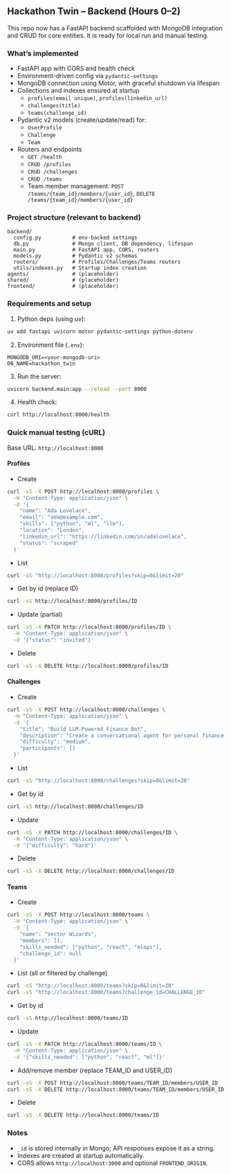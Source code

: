 ## Hackathon Twin – Backend (Hours 0–2)

This repo now has a FastAPI backend scaffolded with MongoDB integration and CRUD for core entities. It is ready for local run and manual testing.

### What’s implemented
- FastAPI app with CORS and health check
- Environment-driven config via `pydantic-settings`
- MongoDB connection using Motor, with graceful shutdown via lifespan
- Collections and indexes ensured at startup
  - `profiles(email unique)`, `profiles(linkedin_url)`
  - `challenges(title)`
  - `teams(challenge_id)`
- Pydantic v2 models (create/update/read) for:
  - `UserProfile`
  - `Challenge`
  - `Team`
- Routers and endpoints
  - `GET /health`
  - `CRUD /profiles`
  - `CRUD /challenges`
  - `CRUD /teams`
  - Team member management: `POST /teams/{team_id}/members/{user_id}`, `DELETE /teams/{team_id}/members/{user_id}`

### Project structure (relevant to backend)
```
backend/
  config.py          # env-backed settings
  db.py              # Mongo client, DB dependency, lifespan
  main.py            # FastAPI app, CORS, routers
  models.py          # Pydantic v2 schemas
  routers/           # Profiles/Challenges/Teams routers
  utils/indexes.py   # Startup index creation
agents/              # (placeholder)
shared/              # (placeholder)
frontend/            # (placeholder)
```

### Requirements and setup
1) Python deps (using uv):
```bash
uv add fastapi uvicorn motor pydantic-settings python-dotenv
```

2) Environment file (`.env`):
```dotenv
MONGODB_URI=<your-mongodb-uri>
DB_NAME=hackathon_twin
```

3) Run the server:
```bash
uvicorn backend.main:app --reload --port 8000
```

4) Health check:
```bash
curl http://localhost:8000/health
```

### Quick manual testing (cURL)

Base URL: `http://localhost:8000`

#### Profiles
- Create
```bash
curl -sS -X POST http://localhost:8000/profiles \
  -H "Content-Type: application/json" \
  -d '{
    "name": "Ada Lovelace",
    "email": "ada@example.com",
    "skills": ["python", "ml", "llm"],
    "location": "London",
    "linkedin_url": "https://linkedin.com/in/adalovelace",
    "status": "scraped"
  }'
```

- List
```bash
curl -sS "http://localhost:8000/profiles?skip=0&limit=20"
```

- Get by id (replace ID)
```bash
curl -sS http://localhost:8000/profiles/ID
```

- Update (partial)
```bash
curl -sS -X PATCH http://localhost:8000/profiles/ID \
  -H "Content-Type: application/json" \
  -d '{"status": "invited"}'
```

- Delete
```bash
curl -sS -X DELETE http://localhost:8000/profiles/ID
```

#### Challenges
- Create
```bash
curl -sS -X POST http://localhost:8000/challenges \
  -H "Content-Type: application/json" \
  -d '{
    "title": "Build LLM-Powered Finance Bot",
    "description": "Create a conversational agent for personal finance insights.",
    "difficulty": "medium",
    "participants": []
  }'
```

- List
```bash
curl -sS "http://localhost:8000/challenges?skip=0&limit=20"
```

- Get by id
```bash
curl -sS http://localhost:8000/challenges/ID
```

- Update
```bash
curl -sS -X PATCH http://localhost:8000/challenges/ID \
  -H "Content-Type: application/json" \
  -d '{"difficulty": "hard"}'
```

- Delete
```bash
curl -sS -X DELETE http://localhost:8000/challenges/ID
```

#### Teams
- Create
```bash
curl -sS -X POST http://localhost:8000/teams \
  -H "Content-Type: application/json" \
  -d '{
    "name": "Vector Wizards",
    "members": [],
    "skills_needed": ["python", "react", "mlops"],
    "challenge_id": null
  }'
```

- List (all or filtered by challenge)
```bash
curl -sS "http://localhost:8000/teams?skip=0&limit=20"
curl -sS "http://localhost:8000/teams?challenge_id=CHALLENGE_ID"
```

- Get by id
```bash
curl -sS http://localhost:8000/teams/ID
```

- Update
```bash
curl -sS -X PATCH http://localhost:8000/teams/ID \
  -H "Content-Type: application/json" \
  -d '{"skills_needed": ["python", "react", "ml"]}'
```

- Add/remove member (replace TEAM_ID and USER_ID)
```bash
curl -sS -X POST http://localhost:8000/teams/TEAM_ID/members/USER_ID
curl -sS -X DELETE http://localhost:8000/teams/TEAM_ID/members/USER_ID
```

- Delete
```bash
curl -sS -X DELETE http://localhost:8000/teams/ID
```

### Notes
- `_id` is stored internally in Mongo; API responses expose it as a string.
- Indexes are created at startup automatically.
- CORS allows `http://localhost:3000` and optional `FRONTEND_ORIGIN`.


